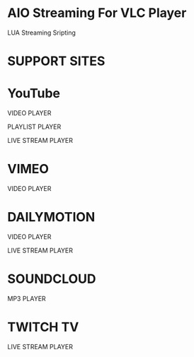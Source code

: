 # AIO Streaming For VLC Player
LUA Streaming Sripting

# SUPPORT SITES

# YouTube
VIDEO PLAYER

PLAYLIST PLAYER

LIVE STREAM PLAYER

# VIMEO

VIDEO PLAYER

# DAILYMOTION

VIDEO PLAYER

LIVE STREAM PLAYER

# SOUNDCLOUD

MP3 PLAYER

# TWITCH TV

LIVE STREAM PLAYER
